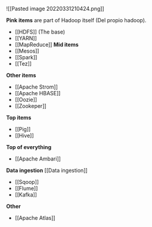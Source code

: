 ![[Pasted image 20220331210424.png]]

**Pink items** are part of Hadoop itself (Del propio hadoop).
- [[HDFS]] (The base)
- [[YARN]]
- [[MapReduce]]
**Mid items**
- [[Mesos]]
- [[Spark]]
- [[Tez]]
 
**Other items**
- [[Apache Strom]]
- [[Apache HBASE]]
- [[Oozie]]
- [[Zookeper]]


**Top items**
- [[Pig]]
- [[Hive]]

**Top of everything**
- [[Apache Ambari]]

**Data ingestion**
	[[Data ingestion]]
- [[Sqoop]]
- [[Flume]]
- [[Kafka]] 


**Other**
- [[Apache Atlas]]